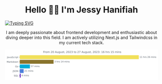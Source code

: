 <h1 align="center">Hello 👋🏻 I'm Jessy Hanifiah</h1>
<a href="https://git.io/typing-svg" align="center"><img src="https://readme-typing-svg.herokuapp.com?font=Fira+Code&size=18&pause=1000&color=F0DB4F&center=true&width=435&lines=I'm+a+Frontend+Enthusiast" alt="Typing SVG" /></a>
<p align="center">I am deeply passionate about frontend development and enthusiastic about diving deeper into this field. I am actively utilizing Next.js and Tailwindcss in my current tech stack.</p>

<img
  src="https://github.com/jeeehaan/jeeehaan/blob/main/images/stat.svg"
  alt="Jeeehaan"
/>
